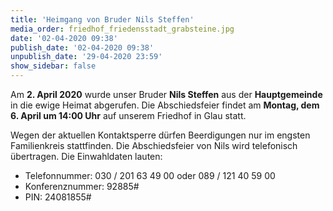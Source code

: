 ```yaml
---
title: 'Heimgang von Bruder Nils Steffen'
media_order: friedhof_friedensstadt_grabsteine.jpg
date: '02-04-2020 09:38'
publish_date: '02-04-2020 09:38'
unpublish_date: '29-04-2020 23:59'
show_sidebar: false
---
```


Am **2. April 2020** wurde unser Bruder **Nils Steffen** aus der **Hauptgemeinde** in die ewige Heimat abgerufen. Die Abschiedsfeier findet am **Montag, dem 6. April um 14:00 Uhr** auf unserem Friedhof in Glau statt.

Wegen der aktuellen Kontaktsperre dürfen Beerdigungen nur im engsten Familienkreis stattfinden. Die Abschiedsfeier von Nils wird telefonisch übertragen. Die Einwahldaten lauten:
* Telefonnummer: 030 / 201 63 49 00 oder 089 / 121 40 59 00
* Konferenznummer: 92885#
* PIN: 24081855#